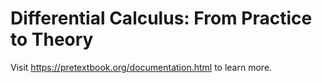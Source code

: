 # Differential Calculus: From Practice to Theory

Visit <https://pretextbook.org/documentation.html> to learn more.
